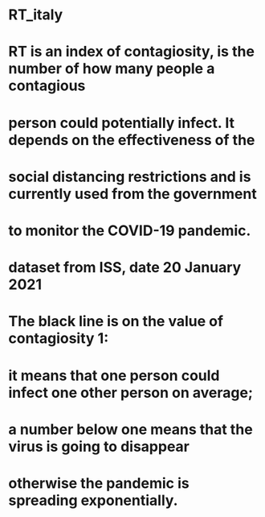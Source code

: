 # RT_italy
# RT is an index of contagiosity, is the number of how many people a contagious 
# person could potentially infect. It depends on the effectiveness of the
# social distancing restrictions and is currently used from the government
# to monitor the COVID-19 pandemic. 
# dataset from ISS, date 20 January 2021

# The black line is on the value of contagiosity 1:
# it means that one person could infect one other person on average; 
# a number below one means that the virus is going to disappear
# otherwise the pandemic is spreading exponentially.

